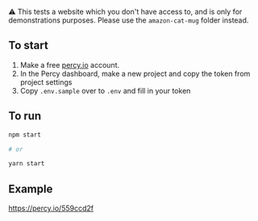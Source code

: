 
⚠️ This tests a website which you don't have access to, and is only for demonstrations purposes. Please use the `amazon-cat-mug` folder instead.

## To start

1. Make a free [percy.io](https://percy.io/) account.
2. In the Percy dashboard, make a new project and copy the token from project settings
3. Copy `.env.sample` over to `.env` and fill in your token

## To run

```sh
npm start

# or

yarn start
```

## Example

https://percy.io/559ccd2f